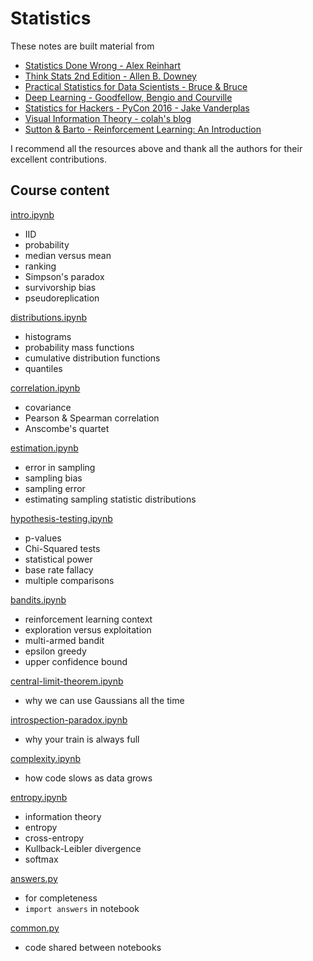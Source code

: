 # Statistics

These notes are built material from
- [Statistics Done Wrong - Alex Reinhart](https://www.statisticsdonewrong.com/)
- [Think Stats 2nd Edition - Allen B. Downey](https://greenteapress.com/wp/think-stats-2e/)
- [Practical Statistics for Data Scientists - Bruce & Bruce](https://www.oreilly.com/library/view/practical-statistics-for/9781491952955/)
- [Deep Learning - Goodfellow, Bengio and Courville](https://www.deeplearningbook.org/)
- [Statistics for Hackers - PyCon 2016 - Jake Vanderplas](https://www.youtube.com/watch?v=Iq9DzN6mvYA)
- [Visual Information Theory - colah's blog](https://colah.github.io/posts/2015-09-Visual-Information/)
- [Sutton & Barto - Reinforcement Learning: An Introduction](http://incompleteideas.net/book/RLbook2018.pdf)

I recommend all the resources above and thank all the authors for their excellent contributions.

## Course content

[intro.ipynb](https://github.com/ADGEfficiency/teaching-monolith/blob/master/statistics/intro.ipynb)
- IID
- probability
- median versus mean
- ranking
- Simpson's paradox
- survivorship bias
- pseudoreplication

[distributions.ipynb](https://github.com/ADGEfficiency/teaching-monolith/blob/master/statistics/distributions.ipynb)
- histograms
- probability mass functions
- cumulative distribution functions
- quantiles

[correlation.ipynb](https://github.com/ADGEfficiency/teaching-monolith/blob/master/statistics/correlation.ipynb)
- covariance
- Pearson & Spearman correlation
- Anscombe's quartet

[estimation.ipynb](https://github.com/ADGEfficiency/teaching-monolith/blob/master/statistics/estimation.ipynb)
- error in sampling
- sampling bias
- sampling error
- estimating sampling statistic distributions
 
[hypothesis-testing.ipynb](https://github.com/ADGEfficiency/teaching-monolith/blob/master/statistics/hypothesis-testing.ipynb)
- p-values
- Chi-Squared tests
- statistical power 
- base rate fallacy
- multiple comparisons

[bandits.ipynb](https://github.com/ADGEfficiency/teaching-monolith/blob/master/statistics/bandits.ipynb)
- reinforcement learning context
- exploration versus exploitation
- multi-armed bandit
- epsilon greedy
- upper confidence bound

[central-limit-theorem.ipynb](https://github.com/ADGEfficiency/teaching-monolith/blob/master/statistics/central-limit-theorem.ipynb)
- why we can use Gaussians all the time

[introspection-paradox.ipynb](https://github.com/ADGEfficiency/teaching-monolith/blob/master/statistics/introspection-paradox.ipynb)
- why your train is always full

[complexity.ipynb](https://github.com/ADGEfficiency/teaching-monolith/blob/master/statistics/complexity.ipynb)
- how code slows as data grows

[entropy.ipynb](https://github.com/ADGEfficiency/teaching-monolith/blob/master/statistics/entropy.ipynb)
- information theory
- entropy
- cross-entropy
- Kullback-Leibler divergence
- softmax 

[answers.py](https://github.com/ADGEfficiency/teaching-monolith/blob/master/statistics/answers.py)
- for completeness
- `import answers` in notebook

[common.py](https://github.com/ADGEfficiency/teaching-monolith/blob/master/statistics/intro.ipynb)
- code shared between notebooks
